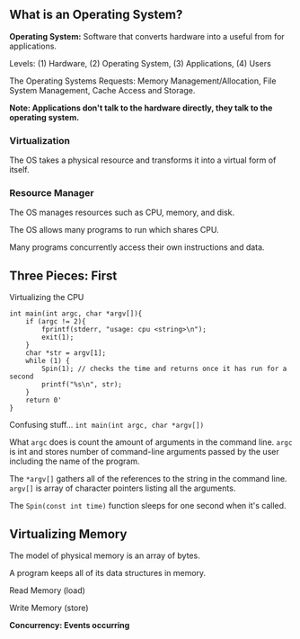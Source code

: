 
## What is an Operating System?

**Operating System:** Software that converts hardware into a useful from for applications.

Levels: (1) Hardware, (2) Operating System, (3) Applications, (4) Users

The Operating Systems Requests: Memory Management/Allocation, File System Management, Cache Access and Storage. 

**Note: Applications don't talk to the hardware directly, they talk to the operating system.**

### Virtualization

The OS takes a physical resource and transforms it into a virtual form of itself. 

### Resource Manager

The OS manages resources such as CPU, memory, and disk. 

The OS allows many programs to run which shares CPU.

Many programs concurrently access their own instructions and data.

## Three Pieces: First

Virtualizing the CPU

```out
int main(int argc, char *argv[]){
    if (argc != 2){
        fprintf(stderr, "usage: cpu <string>\n");
        exit(1);
    }
    char *str = argv[1];
    while (1) {
        Spin(1); // checks the time and returns once it has run for a second
        printf("%s\n", str);
    }
    return 0'
}
```

Confusing stuff... ```int main(int argc, char *argv[])```

What ```argc``` does is count the amount of arguments in the command line. ```argc``` is int and stores number of command-line arguments passed by the user including the name of the program. 

The ```*argv[]``` gathers all of the references to the string in the command line. ```argv[]```  is array of character pointers listing all the arguments.

The ```Spin(const int time)``` function sleeps for one second when it's called. 



## Virtualizing Memory

The model of physical memory is an array of bytes. 

A program keeps all of its data structures in memory. 

Read Memory (load)

Write Memory (store)

**Concurrency: Events occurring** 
